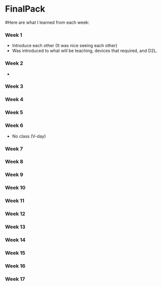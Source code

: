 # FinalPack

#Here are what I learned from each week:
### Week 1
- Introduce each other (It was nice seeing each other)
- Was introduced to what will be teaching, devices that required, and D2L.
### Week 2
-
### Week 3
### Week 4
### Week 5
### Week 6
- No class (V-day)
### Week 7
### Week 8
### Week 9
### Week 10
### Week 11
### Week 12
### Week 13
### Week 14
### Week 15 
### Week 16
### Week 17
